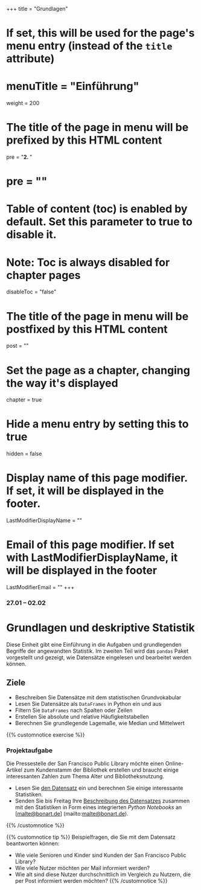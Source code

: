 +++
title = "Grundlagen"
# If set, this will be used for the page's menu entry (instead of the `title` attribute)
# menuTitle = "Einführung"
weight = 200
# The title of the page in menu will be prefixed by this HTML content
 pre = "<b>2. </b>"
# pre = "<i class='fab fa-github'></i>"
# Table of content (toc) is enabled by default. Set this parameter to true to disable it.
# Note: Toc is always disabled for chapter pages
disableToc = "false"

# The title of the page in menu will be postfixed by this HTML content
post = ""
# Set the page as a chapter, changing the way it's displayed
chapter = true
# Hide a menu entry by setting this to true
hidden = false
# Display name of this page modifier. If set, it will be displayed in the footer.
LastModifierDisplayName = ""
# Email of this page modifier. If set with LastModifierDisplayName, it will be displayed in the footer
LastModifierEmail = ""
+++


### 27.01 – 02.02

# Grundlagen und deskriptive Statistik

Diese Einheit gibt eine Einführung in die Aufgaben und grundlegenden Begriffe der angewandten Statistik. Im zweiten Teil wird das `pandas` Paket vorgestellt und gezeigt, wie Datensätze eingelesen und bearbeitet werden können.

## Ziele

- Beschreiben Sie Datensätze mit dem statistischen Grundvokabular
- Lesen Sie Datensätze als `DataFrames` in Python ein und aus
- Filtern Sie `DataFrames` nach Spalten oder Zeilen
- Erstellen Sie absolute und relative Häufigkeitstabellen
- Berechnen Sie grundlegende Lagemaße, wie Median und Mittelwert

{{% customnotice exercise %}}

### Projektaufgabe

Die Pressestelle der San Francisco Public Library möchte einen Online-Artikel zum Kundenstamm der Bibliothek erstellen und braucht einige interessanten Zahlen zum Thema Alter und Bibliotheksnutzung.

- Lesen Sie [den Datensatz](/data-librarian/organisation/dataset/) ein und berechnen Sie einige interessante Statistiken.
- Senden Sie bis Freitag Ihre [Beschreibung des Datensatzes](/data-librarian/basics/basic_terms/) zusammen mit den Statistiken in Form eines integrierten *Python Notebooks* an [malte@bonart.de] (mailto:malte@bonart.de).

{{% /customnotice %}}



{{% customnotice tip %}}
Beispielfragen, die Sie mit dem Datensatz beantworten können:

- Wie viele Senioren und Kinder sind Kunden der San Francisco Public Library?
- Wie viele Nutzer möchten per Mail informiert werden?
- Wie alt sind diese Nutzer durchschnittlich im Vergleich zu Nutzern, die per Post informiert werden möchten?
{{% /customnotice %}}
